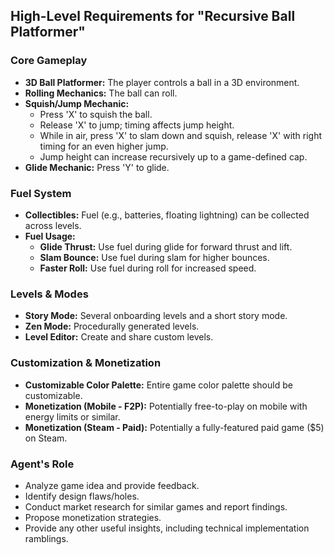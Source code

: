 ## High-Level Requirements for "Recursive Ball Platformer"

### Core Gameplay
*   **3D Ball Platformer:** The player controls a ball in a 3D environment.
*   **Rolling Mechanics:** The ball can roll.
*   **Squish/Jump Mechanic:**
    *   Press 'X' to squish the ball.
    *   Release 'X' to jump; timing affects jump height.
    *   While in air, press 'X' to slam down and squish, release 'X' with right timing for an even higher jump.
    *   Jump height can increase recursively up to a game-defined cap.
*   **Glide Mechanic:** Press 'Y' to glide.

### Fuel System
*   **Collectibles:** Fuel (e.g., batteries, floating lightning) can be collected across levels.
*   **Fuel Usage:**
    *   **Glide Thrust:** Use fuel during glide for forward thrust and lift.
    *   **Slam Bounce:** Use fuel during slam for higher bounces.
    *   **Faster Roll:** Use fuel during roll for increased speed.

### Levels & Modes
*   **Story Mode:** Several onboarding levels and a short story mode.
*   **Zen Mode:** Procedurally generated levels.
*   **Level Editor:** Create and share custom levels.

### Customization & Monetization
*   **Customizable Color Palette:** Entire game color palette should be customizable.
*   **Monetization (Mobile - F2P):** Potentially free-to-play on mobile with energy limits or similar.
*   **Monetization (Steam - Paid):** Potentially a fully-featured paid game ($5) on Steam.

### Agent's Role
*   Analyze game idea and provide feedback.
*   Identify design flaws/holes.
*   Conduct market research for similar games and report findings.
*   Propose monetization strategies.
*   Provide any other useful insights, including technical implementation ramblings.